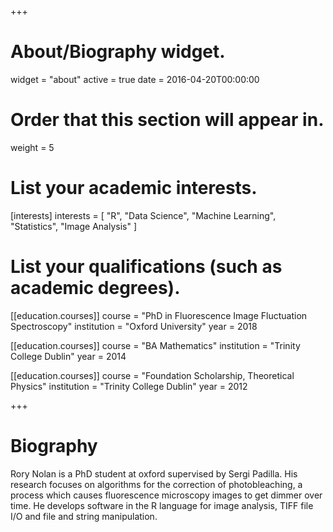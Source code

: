 +++
# About/Biography widget.
widget = "about"
active = true
date = 2016-04-20T00:00:00

# Order that this section will appear in.
weight = 5

# List your academic interests.
[interests]
  interests = [
    "R",
    "Data Science",
    "Machine Learning",
    "Statistics",
    "Image Analysis"
  ]

# List your qualifications (such as academic degrees).
[[education.courses]]
  course = "PhD in Fluorescence Image Fluctuation Spectroscopy"
  institution = "Oxford University"
  year = 2018

[[education.courses]]
  course = "BA Mathematics"
  institution = "Trinity College Dublin"
  year = 2014
  
[[education.courses]]
  course = "Foundation Scholarship, Theoretical Physics"
  institution = "Trinity College Dublin"
  year = 2012
 
+++

# Biography

Rory Nolan is a PhD student at oxford supervised by Sergi Padilla. His research focuses on algorithms for the correction of photobleaching, a process which causes fluorescence microscopy images to get dimmer over time. He develops software in the R language for image analysis, TIFF file I/O and file and string manipulation. 
